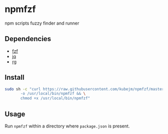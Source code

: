 # npmfzf

npm scripts fuzzy finder and runner

## Dependencies

* [fzf](https://github.com/junegunn/fzf)
* [jq](https://stedolan.github.io/jq/)
* [rg](https://github.com/BurntSushi/ripgrep)

## Install

```sh
sudo sh -c "curl https://raw.githubusercontent.com/kubejm/npmfzf/master/npmfzf \
       -o /usr/local/bin/npmfzf && \
       chmod +x /usr/local/bin/npmfzf"
```

## Usage

Run `npmfzf` within a directory where `package.json` is present.
